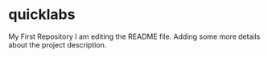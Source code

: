 # quicklabs
My First Repository
I am editing the README file. Adding some more details about the project description.
